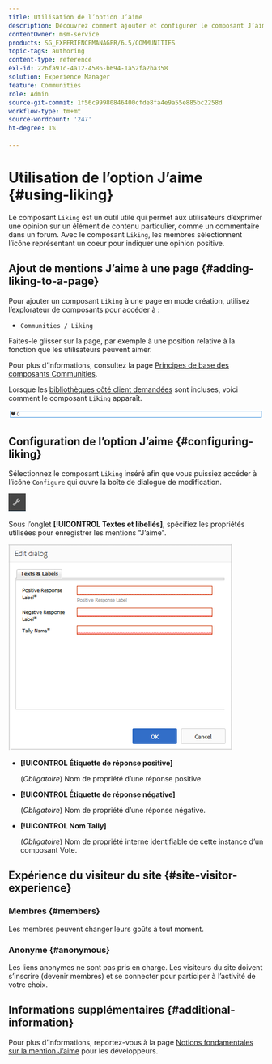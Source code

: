```yaml
---
title: Utilisation de l’option J’aime
description: Découvrez comment ajouter et configurer le composant J’aime afin que les utilisateurs puissent exprimer une opinion sur un élément de contenu particulier, tel qu’un commentaire.
contentOwner: msm-service
products: SG_EXPERIENCEMANAGER/6.5/COMMUNITIES
topic-tags: authoring
content-type: reference
exl-id: 226fa91c-4a12-4586-b694-1a52fa2ba358
solution: Experience Manager
feature: Communities
role: Admin
source-git-commit: 1f56c99980846400cfde8fa4e9a55e885bc2258d
workflow-type: tm+mt
source-wordcount: '247'
ht-degree: 1%

---
```


# Utilisation de l’option J’aime {#using-liking}

Le composant `Liking` est un outil utile qui permet aux utilisateurs d’exprimer une opinion sur un élément de contenu particulier, comme un commentaire dans un forum. Avec le composant `Liking`, les membres sélectionnent l’icône représentant un coeur pour indiquer une opinion positive.

## Ajout de mentions J’aime à une page {#adding-liking-to-a-page}

Pour ajouter un composant `Liking` à une page en mode création, utilisez l’explorateur de composants pour accéder à :

* `Communities / Liking`

Faites-le glisser sur la page, par exemple à une position relative à la fonction que les utilisateurs peuvent aimer.

Pour plus d’informations, consultez la page [Principes de base des composants Communities](basics.md).

Lorsque les [bibliothèques côté client demandées](essentials-liking.md#essentials-for-client-side) sont incluses, voici comment le composant `Liking` apparaît.

![liking-component](assets/liking-component.png)

## Configuration de l’option J’aime {#configuring-liking}

Sélectionnez le composant `Liking` inséré afin que vous puissiez accéder à l’icône `Configure` qui ouvre la boîte de dialogue de modification.

![configure-new](assets/configure-new.png)

Sous l’onglet **[!UICONTROL Textes et libellés]**, spécifiez les propriétés utilisées pour enregistrer les mentions &quot;J’aime&quot;.

![configure-liking](assets/configure-liking.png)

* **[!UICONTROL Étiquette de réponse positive]**

  (*Obligatoire*) Nom de propriété d’une réponse positive.

* **[!UICONTROL Étiquette de réponse négative]**

  (*Obligatoire*) Nom de propriété d’une réponse négative.

* **[!UICONTROL Nom Tally]**

  (*Obligatoire*) Nom de propriété interne identifiable de cette instance d’un composant Vote.

## Expérience du visiteur du site {#site-visitor-experience}

### Membres {#members}

Les membres peuvent changer leurs goûts à tout moment.

### Anonyme {#anonymous}

Les liens anonymes ne sont pas pris en charge. Les visiteurs du site doivent s’inscrire (devenir membres) et se connecter pour participer à l’activité de votre choix.

## Informations supplémentaires {#additional-information}

Pour plus d’informations, reportez-vous à la page [Notions fondamentales sur la mention J’aime](essentials-liking.md) pour les développeurs.
